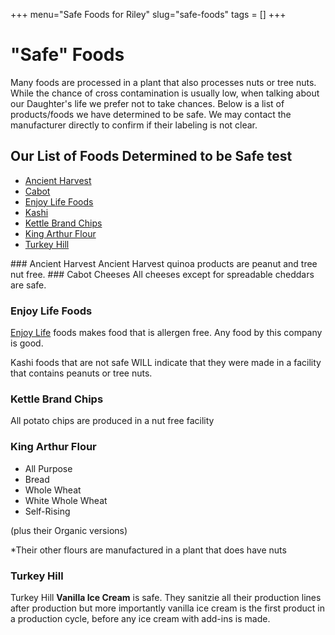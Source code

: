 +++
menu="Safe Foods for Riley"
slug="safe-foods"
tags = []
+++
# "Safe" Foods
Many foods are processed in a plant that also processes nuts or tree nuts. While the chance of cross contamination is usually low, when talking about our Daughter's life we prefer not to take chances. Below is a list of products/foods we have determined to be safe. We may contact the manufacturer directly to confirm if their labeling is not clear.

## Our List of Foods Determined to be Safe test
- [Ancient Harvest](/info/safe-foods#ancient-harvest)
- [Cabot](/info/safe-foods#cabot)
- [Enjoy Life Foods](/info/safe-foods#enjoy-life)
- [Kashi](/info/safe-foods#kashi)
- [Kettle Brand Chips](/info/safe-foods#kettle)
- [King Arthur Flour](/info/safe-foods#king-arthur)
- [Turkey Hill](/info/safe-foods#turkey-hill)

<a name="ancient-harvest"/>
### Ancient Harvest
Ancient Harvest quinoa products are peanut and tree nut free.

<a name="cabot"/>
### Cabot Cheeses
All cheeses except for spreadable cheddars are safe.

<a name="enjoy-life"></a>
### Enjoy Life Foods
[Enjoy Life](https://enjoylifefoods.com) foods makes food that is allergen free. Any food by this company is good.

<a name="kashi">
Kashi foods that are not safe WILL indicate that they were made in a facility that contains peanuts or tree nuts.

<a name="kettle"></a>
### Kettle Brand Chips
All potato chips are produced in a nut free facility

<a name="king-arthur"></a>
### King Arthur Flour
- All Purpose
- Bread
- Whole Wheat
- White Whole Wheat
- Self-Rising

(plus their Organic versions)

*Their other flours are manufactured in a plant that does have nuts

<a name="turkey-hill"></a>
### Turkey Hill
Turkey Hill __Vanilla Ice Cream__ is safe. They sanitzie all their production lines after production but more importantly vanilla ice cream is the first product in a production cycle, before any ice cream with add-ins is made.
